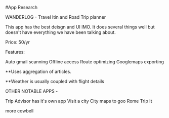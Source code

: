 #App Research

WANDERLOG - Travel Itin and Road Trip planner

This app has the best deisgn and UI IMO. It does several things well but doesn't have everything we have been talking about.

Price: 50/yr

Features:

Auto gmail scanning
Offline access
Route optimizing
Googlemaps exporting

**Uses aggregation of articles.

**Weather is usually coupled with flight details

OTHER NOTABLE APPS - 

Trip Advisor has it's own app
Visit a city
City maps to goo
Rome
Trip It


more cowbell
